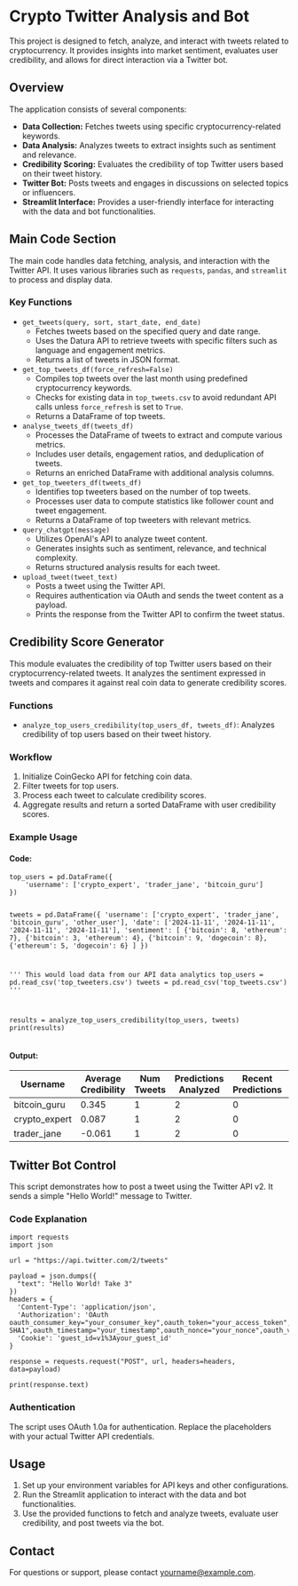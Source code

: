 <h1>Crypto Twitter Analysis and Bot</h1>

<p>This project is designed to fetch, analyze, and interact with tweets related to cryptocurrency. It provides insights into market sentiment, evaluates user credibility, and allows for direct interaction via a Twitter bot.</p>

<h2>Overview</h2>

<p>The application consists of several components:</p>
<ul>
    <li><strong>Data Collection:</strong> Fetches tweets using specific cryptocurrency-related keywords.</li>
    <li><strong>Data Analysis:</strong> Analyzes tweets to extract insights such as sentiment and relevance.</li>
    <li><strong>Credibility Scoring:</strong> Evaluates the credibility of top Twitter users based on their tweet history.</li>
    <li><strong>Twitter Bot:</strong> Posts tweets and engages in discussions on selected topics or influencers.</li>
    <li><strong>Streamlit Interface:</strong> Provides a user-friendly interface for interacting with the data and bot functionalities.</li>
</ul>

<h2>Main Code Section</h2>

<p>The main code handles data fetching, analysis, and interaction with the Twitter API. It uses various libraries such as <code>requests</code>, <code>pandas</code>, and <code>streamlit</code> to process and display data.</p>

<h3>Key Functions</h3>

<ul>
    <li><code>get_tweets(query, sort, start_date, end_date)</code>
        <ul>
            <li>Fetches tweets based on the specified query and date range.</li>
            <li>Uses the Datura API to retrieve tweets with specific filters such as language and engagement metrics.</li>
            <li>Returns a list of tweets in JSON format.</li>
        </ul>
    </li>
    <li><code>get_top_tweets_df(force_refresh=False)</code>
        <ul>
            <li>Compiles top tweets over the last month using predefined cryptocurrency keywords.</li>
            <li>Checks for existing data in <code>top_tweets.csv</code> to avoid redundant API calls unless <code>force_refresh</code> is set to <code>True</code>.</li>
            <li>Returns a DataFrame of top tweets.</li>
        </ul>
    </li>
    <li><code>analyse_tweets_df(tweets_df)</code>
        <ul>
            <li>Processes the DataFrame of tweets to extract and compute various metrics.</li>
            <li>Includes user details, engagement ratios, and deduplication of tweets.</li>
            <li>Returns an enriched DataFrame with additional analysis columns.</li>
        </ul>
    </li>
    <li><code>get_top_tweeters_df(tweets_df)</code>
        <ul>
            <li>Identifies top tweeters based on the number of top tweets.</li>
            <li>Processes user data to compute statistics like follower count and tweet engagement.</li>
            <li>Returns a DataFrame of top tweeters with relevant metrics.</li>
        </ul>
    </li>
    <li><code>query_chatgpt(message)</code>
        <ul>
            <li>Utilizes OpenAI's API to analyze tweet content.</li>
            <li>Generates insights such as sentiment, relevance, and technical complexity.</li>
            <li>Returns structured analysis results for each tweet.</li>
        </ul>
    </li>
    <li><code>upload_tweet(tweet_text)</code>
        <ul>
            <li>Posts a tweet using the Twitter API.</li>
            <li>Requires authentication via OAuth and sends the tweet content as a payload.</li>
            <li>Prints the response from the Twitter API to confirm the tweet status.</li>
        </ul>
    </li>
</ul>

<h2>Credibility Score Generator</h2>

<p>This module evaluates the credibility of top Twitter users based on their cryptocurrency-related tweets. It analyzes the sentiment expressed in tweets and compares it against real coin data to generate credibility scores.</p>

<h3>Functions</h3>

<ul>
    <li><code>analyze_top_users_credibility(top_users_df, tweets_df)</code>: Analyzes credibility of top users based on their tweet history.</li>
</ul>

<h3>Workflow</h3>

<ol>
    <li>Initialize CoinGecko API for fetching coin data.</li>
    <li>Filter tweets for top users.</li>
    <li>Process each tweet to calculate credibility scores.</li>
    <li>Aggregate results and return a sorted DataFrame with user credibility scores.</li>
</ol>

<h3>Example Usage</h3>

<h4>Code:</h4>
<pre><code>top_users = pd.DataFrame({
    'username': ['crypto_expert', 'trader_jane', 'bitcoin_guru']
})

tweets = pd.DataFrame({
    'username': ['crypto_expert', 'trader_jane', 'bitcoin_guru', 'other_user'],
    'date': ['2024-11-11', '2024-11-11', '2024-11-11', '2024-11-11'],
    'sentiment': [
        {'bitcoin': 8, 'ethereum': 7},
        {'bitcoin': 3, 'ethereum': 4},
        {'bitcoin': 9, 'dogecoin': 8},
        {'ethereum': 5, 'dogecoin': 6}
    ]
})

'''
This would load data from our API data analytics
top_users = pd.read_csv('top_tweeters.csv')
tweets = pd.read_csv('top_tweets.csv')
'''

results = analyze_top_users_credibility(top_users, tweets)
print(results)</code></pre>

<h4>Output:</h4>
<table>
    <thead>
        <tr>
            <th>Username</th>
            <th>Average Credibility</th>
            <th>Num Tweets</th>
            <th>Predictions Analyzed</th>
            <th>Recent Predictions</th>
            <th>Best Prediction</th>
            <th>Worst Prediction</th>
            <th>Prediction Stddev</th>
        </tr>
    </thead>
    <tbody>
        <tr>
            <td>bitcoin_guru</td>
            <td>0.345</td>
            <td>1</td>
            <td>2</td>
            <td>0</td>
            <td>0.418</td>
            <td>0.272</td>
            <td>0.103</td>
        </tr>
        <tr>
            <td>crypto_expert</td>
            <td>0.087</td>
            <td>1</td>
            <td>2</td>
            <td>0</td>
            <td>0.204</td>
            <td>-0.029</td>
            <td>0.165</td>
        </tr>
        <tr>
            <td>trader_jane</td>
            <td>-0.061</td>
            <td>1</td>
            <td>2</td>
            <td>0</td>
            <td>0.014</td>
            <td>-0.136</td>
            <td>0.106</td>
        </tr>
    </tbody>
</table>

<h2>Twitter Bot Control</h2>

<p>This script demonstrates how to post a tweet using the Twitter API v2. It sends a simple "Hello World!" message to Twitter.</p>

<h3>Code Explanation</h3>

<pre><code>import requests
import json

url = "https://api.twitter.com/2/tweets"

payload = json.dumps({
  "text": "Hello World! Take 3"
})
headers = {
  'Content-Type': 'application/json',
  'Authorization': 'OAuth oauth_consumer_key="your_consumer_key",oauth_token="your_access_token",oauth_signature_method="HMAC-SHA1",oauth_timestamp="your_timestamp",oauth_nonce="your_nonce",oauth_version="1.0",oauth_signature="your_signature"',
  'Cookie': 'guest_id=v1%3Ayour_guest_id'
}

response = requests.request("POST", url, headers=headers, data=payload)

print(response.text)
</code></pre>

<h3>Authentication</h3>

<p>The script uses OAuth 1.0a for authentication. Replace the placeholders with your actual Twitter API credentials.</p>

<h2>Usage</h2>

<ol>
    <li>Set up your environment variables for API keys and other configurations.</li>
    <li>Run the Streamlit application to interact with the data and bot functionalities.</li>
    <li>Use the provided functions to fetch and analyze tweets, evaluate user credibility, and post tweets via the bot.</li>
</ol>

<h2>Contact</h2>

<p>For questions or support, please contact <a href="mailto:yourname@example.com">yourname@example.com</a>.</p>
